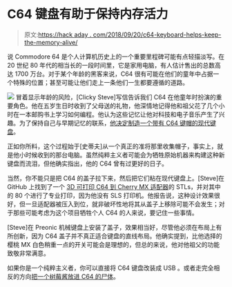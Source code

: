 # C64 键盘有助于保持内存活力

> 原文:[https://hack aday . com/2018/09/20/c64-keyboard-helps-keep-the-memory-alive/](https://hackaday.com/2018/09/20/c64-keyboard-helps-keep-the-memory-alive/)

说 Commodore 64 是个人计算机历史上的一个重要里程碑可能有点轻描淡写。在 20 世纪 80 年代的相当长的一段时间里，它是家用电脑，有人估计售出的总数高达 1700 万台。对于某个年龄的黑客来说，C64 很有可能在他们的童年中占据一个特殊的位置；甚至可能让他们走上一条他们一生都要遵循的道路。

[![](../Images/ebb21fc04cd29ffd7560e5883e43da28.png)](https://hackaday.com/wp-content/uploads/2018/09/c64usb_detail.jpg) 冒着显示年龄的风险，[Clicky Steve]写信告诉我们 C64 在他童年时扮演的重要角色。他在五岁生日时收到了父母送的礼物，他深情地记得他和祖父花了几个小时在一本邮购书上学习如何编程。他认为这些记忆让他对科技和电子音乐产生了兴趣。为了保持自己与早期记忆的联系，[他决定制造一个带有 C64 键帽的现代键盘](https://iamsteve.in/2018/09/19/commodore-64-mechanical-keyboard-project/)。

正如你所料，这个过程始于[史蒂夫]从一个真正的准将那里收集帽子，事实上，就是他小时候收到的那台电脑。虽然纯粹主义者可能会为牺牲原始机器来构建这种新键盘而流泪，但他确实指出，他的 C64 曾有过更好的日子。

当然，你不能只是把 C64 的盖子拉下来，然后把它们粘在现代键盘上。[Steve]在 GitHub 上找到了一个 [3D 可打印 C64 到 Cherry MX 适配器](https://github.com/tltx/MeC64)的 STLs，并对其中的 80 个进行了专业打印，因为他没有 SLS 打印机。他报告说，这种设计效果很好，但一旦适配器被压入到位，就非破坏性地将其从盖子上移除可能不会发生；对于那些可能考虑为这个项目牺牲个人 C64 的人来说，要记住一些事情。

[Steve]在 Preonic 机械键盘上安装了盖子，效果相当好，尽管他必须在布局上有所创新，因为 C64 盖子并不真正适合键盘的直线布局。他确实提到，比他选择的樱桃 MX 白色稍重一点的开关可能会是理想的，但总的来说，他对他祖父的功能致敬非常满意。

如果你是一个纯粹主义者，你可以直接将 C64 键盘改装成 USB 。或者走完全相反的方向[把一个树莓酱放进 C64 的尸体](https://hackaday.com/2012/07/09/refurbing-a-c64-with-a-raspberry-pi/)。
